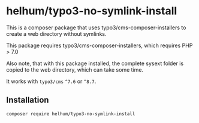# helhum/typo3-no-symlink-install

This is a composer package that uses typo3/cms-composer-installers
to create a web directory without symlinks.

This package requires typo3/cms-composer-installers, which requires PHP > 7.0

Also note, that with this package installed, the complete sysext folder is
copied to the web directory, which can take some time.

It works with `typo3/cms` `^7.6` or `^8.7`.

## Installation

`composer require helhum/typo3-no-symlink-install`

